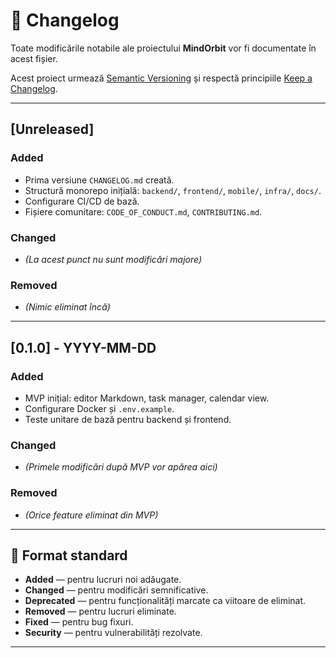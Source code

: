 # 📜 Changelog

Toate modificările notabile ale proiectului **MindOrbit** vor fi documentate în acest fișier.

Acest proiect urmează [Semantic Versioning](https://semver.org/) și respectă principiile [Keep a Changelog](https://keepachangelog.com/en/1.0.0/).

---

## [Unreleased]

### Added
- Prima versiune `CHANGELOG.md` creată.
- Structură monorepo inițială: `backend/`, `frontend/`, `mobile/`, `infra/`, `docs/`.
- Configurare CI/CD de bază.
- Fișiere comunitare: `CODE_OF_CONDUCT.md`, `CONTRIBUTING.md`.

### Changed
- *(La acest punct nu sunt modificări majore)*

### Removed
- *(Nimic eliminat încă)*

---

## [0.1.0] - YYYY-MM-DD

### Added
- MVP inițial: editor Markdown, task manager, calendar view.
- Configurare Docker și `.env.example`.
- Teste unitare de bază pentru backend și frontend.

### Changed
- *(Primele modificări după MVP vor apărea aici)*

### Removed
- *(Orice feature eliminat din MVP)*

---

## 📌 Format standard

- **Added** — pentru lucruri noi adăugate.
- **Changed** — pentru modificări semnificative.
- **Deprecated** — pentru funcționalități marcate ca viitoare de eliminat.
- **Removed** — pentru lucruri eliminate.
- **Fixed** — pentru bug fixuri.
- **Security** — pentru vulnerabilități rezolvate.

---


